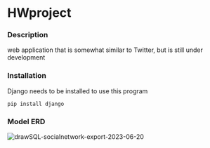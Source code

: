 # HWproject


### Description
web application that is somewhat similar to Twitter, but is still under development

### Installation

Django needs to be installed to use this program
```
pip install django
```
### Model ERD

![drawSQL-socialnetwork-export-2023-06-20](https://github.com/ResoneAt/HomeWork/assets/133578118/061d44e8-29af-450e-bb06-11b1982a3965)
